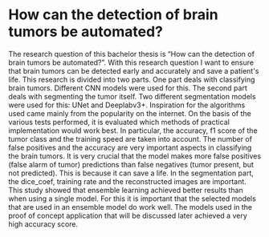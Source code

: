# How can the detection of brain tumors be automated?

The research question of this bachelor thesis is “How can the detection of brain tumors be automated?”. With this research question I want to ensure that brain tumors can be detected early and accurately and save a patient's life.
This research is divided into two parts. One part deals with classifying brain tumors. Different CNN models were used for this. The second part deals with segmenting the tumor itself. Two different segmentation models were used for this: UNet and Deeplabv3+. Inspiration for the algorithms used came mainly from the popularity on the internet.
On the basis of the various tests performed, it is evaluated which methods of practical implementation would work best. In particular, the accuracy, f1 score of the tumor class and the training speed are taken into account.
The number of false positives and the accuracy are very important aspects in classifying the brain tumors. It is very crucial that the model makes more false positives (false alarm of tumor) predictions than false negatives (tumor present, but not predicted). This is because it can save a life. In the segmentation part, the dice_coef, training rate and the reconstructed images are important.
This study showed that ensemble learning achieved better results than when using a single model. For this it is important that the selected models that are used in an ensemble model do work well.
The models used in the proof of concept application that will be discussed later achieved a very high accuracy score.


